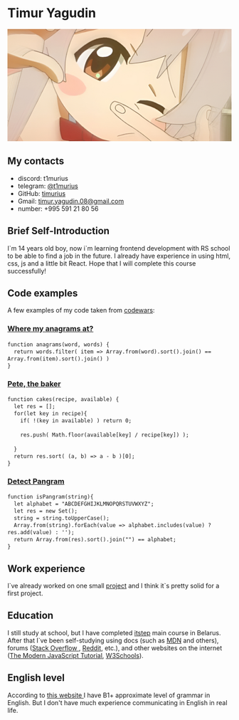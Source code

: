 # Timur Yagudin
![avatar](./img/banner.jpg)
## My contacts
+ discord: t1murius
+ telegram: [@t1murius](https://t.me/t1murius)
+ GitHub: [timurius](https://github.com/timurius/)
+ Gmail: timur.yagudin.08@gmail.com
+ number: +995 591 21 80 56

## Brief Self-Introduction
I\`m 14 years old boy, now i`m learning frontend development with RS school to be able to find a job in the future. I already have experience in using html, css, js and a little bit React. Hope that I will complete this course successfully!
## Code examples
A few examples of my code taken from [codewars](https://www.codewars.com/):
### [Where my anagrams at?](https://www.codewars.com/kata/523a86aa4230ebb5420001e1)
```
function anagrams(word, words) {
  return words.filter( item => Array.from(word).sort().join() == Array.from(item).sort().join() )
}
```
### [Pete, the baker](https://www.codewars.com/kata/525c65e51bf619685c000059)
```
function cakes(recipe, available) {
  let res = [];
  for(let key in recipe){
    if( !(key in available) ) return 0;
    
    res.push( Math.floor(available[key] / recipe[key]) );
    
  }
  return res.sort( (a, b) => a - b )[0];
}
```
### [Detect Pangram](https://www.codewars.com/kata/545cedaa9943f7fe7b000048)
```
function isPangram(string){
  let alphabet = "ABCDEFGHIJKLMNOPQRSTUVWXYZ";
  let res = new Set();
  string = string.toUpperCase();
  Array.from(string).forEach(value => alphabet.includes(value) ? res.add(value) : '');
  return Array.from(res).sort().join("") == alphabet;
}
```
## Work experience
I\`ve already worked on one small [project](http://portfolio.bulat.one/) and I think it\`s pretty solid for a first project.
## Education
I still study at school, but I have completed [itstep](https://itstep.org/) main course in Belarus. After that I`ve been self-studying using docs (such as [MDN](https://developer.mozilla.org/) and others), forums ([Stack Overflow ](https://stackoverflow.com/), [Reddit](https://www.reddit.com/), etc.), and other websites on the internet ([The Modern JavaScript Tutorial](https://javascript.info/), [W3Schools](https://www.w3schools.com/)).
## English level
According to [this website ](https://test-english.com/level-test/) I have B1+ approximate level of grammar in English. But I don't have much experience communicating in English in real life. 
